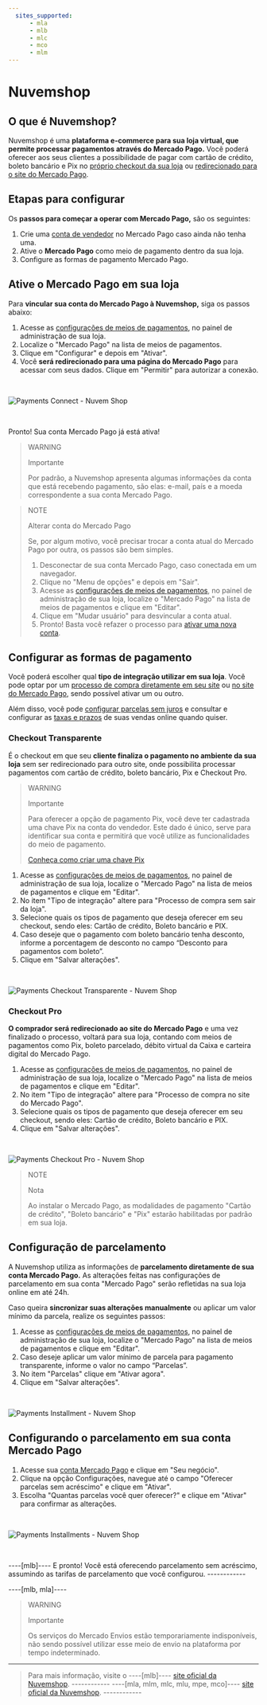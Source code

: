 ```yaml
---
  sites_supported:
      - mla
      - mlb
      - mlc
      - mco
      - mlm
---
```


# Nuvemshop

## O que é Nuvemshop?

Nuvemshop é uma **plataforma e-commerce para sua loja virtual, que permite processar pagamentos através do Mercado Pago.**
Você poderá oferecer aos seus clientes a possibilidade de pagar com cartão de crédito, boleto bancário e Pix no [próprio checkout da sua loja](#bookmark_checkout_transparente) ou [redirecionado para o site do Mercado Pago](#bookmark_checkout_pro).

## Etapas para configurar

Os **passos para começar a operar com Mercado Pago,** são os seguintes:

1. Crie uma [conta de vendedor](https://www.mercadopago[FAKER][URL][DOMAIN]/activities) no Mercado Pago caso ainda não tenha uma.
2. Ative o **Mercado Pago** como meio de pagamento dentro da sua loja.
3. Configure as formas de pagamento Mercado Pago.

## Ative o Mercado Pago em sua loja

Para **vincular sua conta do Mercado Pago à Nuvemshop,** siga os passos abaixo:

1. Acesse as [configurações de meios de pagamentos](https://lojavirtualnuvem.com.br/admin/payments/), no painel de administração de sua loja.
2. Localize o "Mercado Pago" na lista de meios de pagamentos.
3. Clique em "Configurar" e depois em "Ativar".
4. Você **será redirecionado para uma página do Mercado Pago** para acessar com seus dados. Clique em "Permitir" para autorizar a conexão.
<p>&nbsp;</p>

![Payments Connect - Nuvem Shop](/images/nuvemshop/nuvemshop_connect_1.gif)

<p>&nbsp;</p>
Pronto! Sua conta Mercado Pago já está ativa!

> WARNING
>
> Importante
>
> Por padrão, a Nuvemshop apresenta algumas informações da conta que está recebendo pagamento, são elas: e-mail, país e a moeda correspondente a sua conta Mercado Pago.

<!-- -->
> NOTE
>
> Alterar conta do Mercado Pago
>
> Se, por algum motivo, você precisar trocar a conta atual do Mercado Pago por outra, os passos são bem simples.
>
> 1. Desconectar de sua conta Mercado Pago, caso conectada em um navegador.
> 2. Clique no "Menu de opções" e depois em "Sair".
> 3. Acesse as [configurações de meios de pagamentos](https://lojavirtualnuvem.com.br/admin/payments/), no painel de administração de sua loja, localize o "Mercado Pago" na lista de meios de pagamentos e clique em "Editar".
> 4. Clique em "Mudar usuário" para desvincular a conta atual.
> 5. Pronto! Basta você refazer o processo para [ativar uma nova conta](#bookmark_ative_o_mercado_pago_em_sua_loja).

## Configurar as formas de pagamento

Você poderá escolher qual **tipo de integração utilizar em sua loja**. Você pode optar por um [processo de compra diretamente em seu site](#bookmark_checkout_transparente) ou [no site do Mercado Pago](#bookmark_checkout_pro), sendo possível ativar um ou outro.

Além disso, você pode [configurar parcelas sem juros](#bookmark_configurando_o_parcelamento_em_sua_conta_mercado_pago) e consultar e configurar as [taxas e prazos](https://www.mercadopago[FAKER][URL][DOMAIN]/settings/release-options/) de suas vendas online quando quiser.

### Checkout Transparente

É o checkout em que seu **cliente finaliza o pagamento no ambiente da sua loja** sem ser redirecionado para outro site, onde possibilita processar pagamentos com cartão de crédito, boleto bancário, Pix e Checkout Pro.

> WARNING
>
> Importante
>
> Para oferecer a opção de pagamento Pix, você deve ter cadastrada uma chave Pix na conta do vendedor. Este dado é único, serve para identificar sua conta e permitirá que você utilize as funcionalidades do meio de pagamento. 
>
> [Conheça como criar uma chave Pix](https://www.mercadopago.com.br/stop/pix?url=https%3A%2F%2Fwww.mercadopago.com.br%2Fadmin-pix-keys%2Fmy-keys&authentication_mode=required)

1. Acesse as [configurações de meios de pagamentos](https://lojavirtualnuvem.com.br/admin/payments/), no painel de administração de sua loja, localize o "Mercado Pago" na lista de meios de pagamentos e clique em "Editar".
2. No item "Tipo de integração" altere para "Processo de compra sem sair da loja".
3. Selecione quais os tipos de pagamento que deseja oferecer em seu checkout, sendo eles: Cartão de crédito, Boleto bancário e PIX.
4. Caso deseje que o pagamento com boleto bancário tenha desconto, informe a porcentagem de desconto no campo “Desconto para pagamentos com boleto”.
5. Clique em "Salvar alterações".
<p>&nbsp;</p>

![Payments Checkout Transparente - Nuvem Shop](/images/nuvemshop/nuvemshop_checkout_transparente_2.gif)


### Checkout Pro

**O comprador será redirecionado ao site do Mercado Pago** e uma vez finalizado o processo, voltará para sua loja, contando com meios de pagamentos como Pix, boleto parcelado, débito virtual da Caixa e carteira digital do Mercado Pago.

1. Acesse as [configurações de meios de pagamentos](https://lojavirtualnuvem.com.br/admin/payments/), no painel de administração de sua loja, localize o "Mercado Pago" na lista de meios de pagamentos e clique em "Editar".
2. No item "Tipo de integração" altere para "Processo de compra no site do Mercado Pago".
3. Selecione quais os tipos de pagamento que deseja oferecer em seu checkout, sendo eles: Cartão de crédito, Boleto bancário e PIX.
4. Clique em "Salvar alterações".
<p>&nbsp;</p>

![Payments Checkout Pro - Nuvem Shop](/images/nuvemshop/nuvemshop_checkout_redirect_3.gif)


> NOTE
>
> Nota
>
> Ao instalar o Mercado Pago, as modalidades de pagamento "Cartão de crédito", "Boleto bancário" e "Pix" estarão habilitadas por padrão em sua loja.

## Configuração de parcelamento

A Nuvemshop utiliza as informações de **parcelamento diretamente de sua conta Mercado Pago.**
As alterações feitas nas configurações de parcelamento em sua conta "Mercado Pago" serão refletidas na sua loja online em até 24h.

Caso queira **sincronizar suas alterações manualmente** ou aplicar um valor mínimo da parcela, realize os seguintes passos:

1. Acesse as [configurações de meios de pagamentos](https://lojavirtualnuvem.com.br/admin/payments/), no painel de administração de sua loja, localize o "Mercado Pago" na lista de meios de pagamentos e clique em "Editar".
2. Caso deseje aplicar um valor mínimo de parcela para pagamento transparente, informe o valor no campo “Parcelas”.
3. No item "Parcelas" clique em "Ativar agora".
4. Clique em "Salvar alterações".
<p>&nbsp;</p>

![Payments Installment - Nuvem Shop](/images/nuvemshop/nuvemshop_installments_4.gif)


## Configurando o parcelamento em sua conta Mercado Pago

1. Acesse sua [conta Mercado Pago](https://www.mercadopago[FAKER][URL][DOMAIN]/business/) e clique em "Seu negócio".
2. Clique na opção Configurações, navegue até o campo "Oferecer parcelas sem acréscimo" e clique em "Ativar".
3. Escolha "Quantas parcelas você quer oferecer?" e clique em "Ativar" para confirmar as alterações.
<p>&nbsp;</p>

![Payments Installments - Nuvem Shop](/images/nuvemshop/nuvemshop_account_installments_5.gif)

<p>&nbsp;</p>
----[mlb]----
E pronto! Você está oferecendo parcelamento sem acréscimo, assumindo as tarifas de parcelamento que você configurou.
------------

----[mlb, mla]----
> WARNING
>
> Importante
>
> Os serviços do Mercado Envios estão temporariamente indisponíveis, não sendo possível utilizar esse meio de envio na plataforma por tempo indeterminado.
------------

<!-- -->
> Para mais informação, visite o ----[mlb]---- [site oficial da Nuvemshop](https://www.nuvemshop.com.br). ------------ ----[mla, mlm, mlc, mlu, mpe, mco]---- [site oficial da Nuvemshop](https://www.tiendanube.com). ------------
